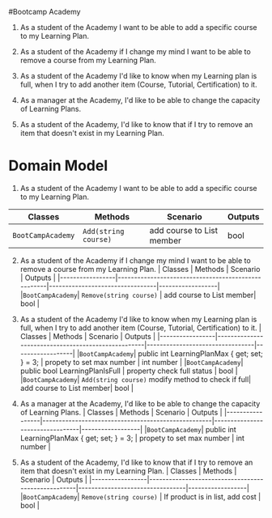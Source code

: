 #Bootcamp Academy

1. As a student of the Academy I want to be able to add a specific course to my Learning Plan.

2. As a student of the Academy if I change my mind I want to be able to remove a course from my Learning Plan.

3. As a student of the Academy I'd like to know when my Learning plan is full, when I try to add another item (Course, Tutorial, Certification) to it.

4. As a manager at the Academy, I'd like to be able to change the capacity of Learning Plans.

5. As a student of the Academy, I'd like to know that if I try to remove an item that doesn't exist in my Learning Plan.


# Domain Model

1. As a student of the Academy I want to be able to add a specific course to my Learning Plan.

| Classes         | Methods                                            | Scenario                        | Outputs          |
|-----------------|----------------------------------------------------|---------------------------------|------------------|
|`BootCampAcademy`| `Add(string course)`                               | add course to List<string> member| bool             | 


2. As a student of the Academy if I change my mind I want to be able to remove a course from my Learning Plan.
| Classes         | Methods                                            | Scenario                        | Outputs          |
|-----------------|----------------------------------------------------|---------------------------------|------------------|
|`BootCampAcademy`| `Remove(string course)`                            | add course to List<string> member| bool             | 

3. As a student of the Academy I'd like to know when my Learning plan is full, when I try to add another item (Course, Tutorial, Certification) to it.
| Classes         | Methods                                            | Scenario                        | Outputs          |
|-----------------|----------------------------------------------------|---------------------------------|------------------|
|`BootCampAcademy`|  public int LearningPlanMax { get; set; } = 3;     | propety to set max number       | int number       |
|`BootCampAcademy`|  public bool LearningPlanIsFull                    | property check full status      | bool             |
|`BootCampAcademy`| `Add(string course)` modify method to check if full| add course to List<strig> member| bool             |


4. As a manager at the Academy, I'd like to be able to change the capacity of Learning Plans.
| Classes         | Methods                                            | Scenario                        | Outputs          |
|-----------------|----------------------------------------------------|---------------------------------|------------------|
|`BootCampAcademy`|  public int LearningPlanMax { get; set; } = 3;     | propety to set max number       | int number       |


5. As a student of the Academy, I'd like to know that if I try to remove an item that doesn't exist in my Learning Plan.
| Classes         | Methods                                            | Scenario                        | Outputs          |
|-----------------|----------------------------------------------------|---------------------------------|------------------|
|`BootCampAcademy`| `Remove(string course)`                            | If product is in list, add cost | bool             | 


